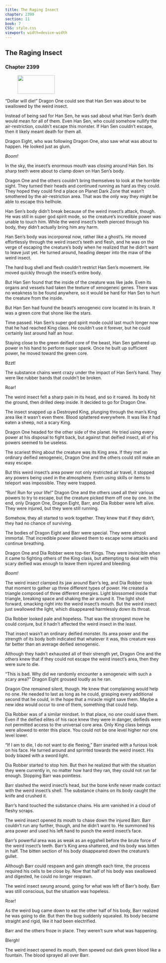 ```yaml
---
title: The Raging Insect
chapter: 2399
section: 11
book: 7
CSS: style.css
viewport: width=device-width
---
```


## The Raging Insect

### Chapter 2399

<figure>
	<img src="../Images/gem.gif" alt="" id="gem" width="120" height="60" />
</figure>

“Dollar will die!” Dragon One could see that Han Sen was about to be swallowed by the weird insect.

Instead of being sad for Han Sen, he was sad about what Han Sen’s death would mean for all of them. Even Han Sen, who could somehow nullify the air-restriction, couldn’t escape this monster. If Han Sen couldn’t escape, then it likely meant death for them all.

Dragon Eight, who was following Dragon One, also saw what was about to happen. He looked just as glum.

*Boom!*

In the sky, the insect’s enormous mouth was closing around Han Sen. Its sharp teeth were about to clamp down on Han Sen’s body.

Dragon One and the others couldn’t bring themselves to look at the horrible sight. They turned their heads and continued running as hard as they could. They hoped they could find a place on Planet Dark Zone that wasn’t smothered by the air-restriction area. That was the only way they might be able to escape this hellhole.

Han Sen’s body didn’t break because of the weird insect’s attack, though. He was still in super god spirit mode, so the creature’s incredible power was unable to touch him. While the weird insect’s teeth pierced through his body, they didn’t actually bring him any harm.

Han Sen’s body was incorporeal now, rather like a ghost’s. He moved effortlessly through the weird insect’s teeth and flesh, and he was on the verge of escaping the creature’s body when he realized that he didn’t want to leave just yet. He turned around, heading deeper into the maw of the weird insect.

The hard bug shell and flesh couldn’t restrict Han Sen’s movement. He moved quickly through the insect’s entire body.

But Han Sen found that the inside of the creature was like jade. Even its organs and vessels had taken the texture of xenogeneic genes. There was no weakness to be found anywhere, so it would be hard for Han Sen to hurt the creature from the inside.

But Han Sen had found the beast’s xenogeneic core located in its brain. It was a green core that shone like the stars.

Time passed. Han Sen’s super god spirit mode could last much longer now that he had reached King class. He couldn’t use it forever, but he could certainly last around half an hour.

Staying close to the green deified core of the beast, Han Sen gathered up power in his hand to perform super spank. Once he built up sufficient power, he moved toward the green core.

Bzzt!

The substance chains went crazy under the impact of Han Sen’s hand. They were like rubber bands that couldn’t be broken.

Roar!

The weird insect felt a sharp pain in its head, and so it roared. Its body hit the ground, then drilled deep inside. It decided to go for Dragon One.

The insect snapped up a Destroyed King, plunging through the man’s King area like it wasn’t even there. Blood splattered everywhere. It was like it had eaten a sheep, not a scary King.

Dragon One headed for the other side of the planet. He tried using every power at his disposal to fight back, but against that deified insect, all of his powers seemed to be useless.

The scariest thing about the creature was its King area. If they met an ordinary deified xenogeneic, Dragon One and the others could still make an easy escape.

But this weird insect’s area power not only restricted air travel, it stopped any powers being used in the atmosphere. Even using skills or items to teleport was impossible. They were trapped.

“Run! Run for your life!” Dragon One and the others used all their various powers to try to escape, but the creature picked them off one by one. In the end, only Dragon One, Dragon Eight, Barr, and Dia Robber were left alive. They were injured, but they were still running.

Somehow, they all started to work together. They knew that if they didn’t, they had no chance of surviving.

The bodies of Dragon Eight and Barr were special. They were almost immortal. That incredible power allowed them to escape some attacks and continue breathing.

Dragon One and Dia Robber were top-tier Kings. They were invincible when it came to fighting others of the King class, but attempting to deal with this scary deified was enough to leave them injured and bleeding.

*Boom!*

The weird insect clamped its jaw around Barr’s leg, and Dia Robber took that moment to gather up three different types of power. He created a triangle composed of three different energies. Light blossomed inside that triangle, breaking space and shaking the air around it. The light shot forward, smacking right into the weird insect’s mouth. But the weird insect just swallowed the light, which disappeared harmlessly down its throat.

Dia Robber looked pale and hopeless. That was the strongest move he could conjure, but it hadn’t affected the weird insect in the least.

That insect wasn’t an ordinary deified monster. Its area power and the strength of its body both indicated that whatever it was, this creature was far better than an average deified xenogeneic.

Although they hadn’t exhausted all of their strength yet, Dragon One and the others knew that if they could not escape the weird insect’s area, then they were sure to die.

“This is bad. Why did we randomly encounter a xenogeneic with such a scary area?” Dragon Eight groused loudly as he ran.

Dragon One remained silent, though. He knew that complaining would help no one. He needed to last as long as he could, grasping every additional second that he could, in the hope that a miracle might save them. Maybe a new idea would occur to one of them, something that could help.

Dia Robber was of a similar mindset. In that place, no one could save them. Even if the deified elites of his race knew they were in danger, deifieds were not permitted access to the universal core area. Only King class beings were allowed to enter this place. You could not be one level higher nor one level lower.

“If I am to die, I do not want to die fleeing,” Barr snarled with a furious look on his face. He turned around and sprinted towards the weird insect. His body blazed with a sword light.

Dia Robber started to stop him. But then he realized that with the situation they were currently in, no matter how hard they ran, they could not run far enough. Stopping Barr was pointless.

Barr slashed the weird insect’s head, but the bone knife never made contact with the weird insect’s shell. The substance chains on its body caught the knife and crushed it.

Barr’s hand touched the substance chains. His arm vanished in a cloud of fleshy scraps.

The weird insect opened its mouth to chase down the injured Barr. Barr couldn’t run any further, though, and he didn’t want to. He summoned his area power and used his left hand to punch the weird insect’s face.

Barr’s powerful area was as weak as an eggshell before the brute force of the weird insect’s teeth. Barr’s King area shattered, and his body was bitten in half. The bitten section of his body disappeared down the creature’s gullet.

Although Barr could respawn and gain strength each time, the process required his cells to be close by. Now that half of his body was swallowed and digested, he could no longer respawn.

The weird insect swung around, going for what was left of Barr’s body. Barr was still conscious, but the situation was hopeless.

Roar!

As the weird bug came down to eat the other half of his body, Barr realized he was going to die. But then the bug suddenly squealed. Its body became straight and rigid, like it had been electrified.

Barr and the others froze in place. They weren’t sure what was happening.

Blergh!

The weird insect opened its mouth, then spewed out dark green blood like a fountain. The blood sprayed all over Barr.